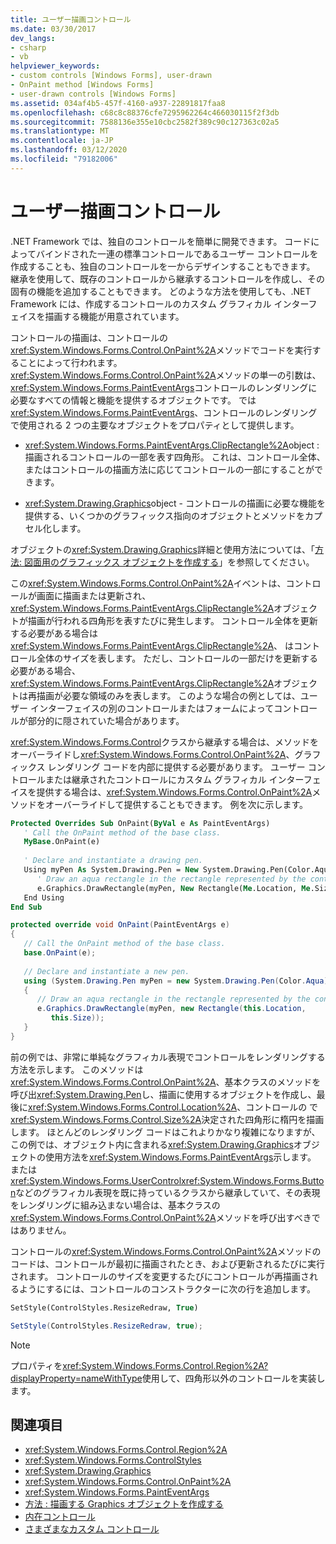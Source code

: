 ```yaml
---
title: ユーザー描画コントロール
ms.date: 03/30/2017
dev_langs:
- csharp
- vb
helpviewer_keywords:
- custom controls [Windows Forms], user-drawn
- OnPaint method [Windows Forms]
- user-drawn controls [Windows Forms]
ms.assetid: 034af4b5-457f-4160-a937-22891817faa8
ms.openlocfilehash: c68c8c88376cfe7295962264c466030115f2f3db
ms.sourcegitcommit: 7588136e355e10cbc2582f389c90c127363c02a5
ms.translationtype: MT
ms.contentlocale: ja-JP
ms.lasthandoff: 03/12/2020
ms.locfileid: "79182006"
---
```

# <a name="user-drawn-controls"></a>ユーザー描画コントロール
.NET Framework では、独自のコントロールを簡単に開発できます。 コードによってバインドされた一連の標準コントロールであるユーザー コントロールを作成することも、独自のコントロールを一からデザインすることもできます。 継承を使用して、既存のコントロールから継承するコントロールを作成し、その固有の機能を追加することもできます。 どのような方法を使用しても、.NET Framework には、作成するコントロールのカスタム グラフィカル インターフェイスを描画する機能が用意されています。  
  
 コントロールの描画は、コントロールの<xref:System.Windows.Forms.Control.OnPaint%2A>メソッドでコードを実行することによって行われます。 <xref:System.Windows.Forms.Control.OnPaint%2A>メソッドの単一の引数は、<xref:System.Windows.Forms.PaintEventArgs>コントロールのレンダリングに必要なすべての情報と機能を提供するオブジェクトです。 では<xref:System.Windows.Forms.PaintEventArgs>、コントロールのレンダリングで使用される 2 つの主要なオブジェクトをプロパティとして提供します。  
  
- <xref:System.Windows.Forms.PaintEventArgs.ClipRectangle%2A>object : 描画されるコントロールの一部を表す四角形。 これは、コントロール全体、またはコントロールの描画方法に応じてコントロールの一部にすることができます。  
  
- <xref:System.Drawing.Graphics>object - コントロールの描画に必要な機能を提供する、いくつかのグラフィックス指向のオブジェクトとメソッドをカプセル化します。  
  
 オブジェクトの<xref:System.Drawing.Graphics>詳細と使用方法については、「[方法: 図面用のグラフィックス オブジェクトを作成する](../advanced/how-to-create-graphics-objects-for-drawing.md)」を参照してください。  
  
 この<xref:System.Windows.Forms.Control.OnPaint%2A>イベントは、コントロールが画面に描画または更新され、<xref:System.Windows.Forms.PaintEventArgs.ClipRectangle%2A>オブジェクトが描画が行われる四角形を表すたびに発生します。 コントロール全体を更新する必要がある場合は<xref:System.Windows.Forms.PaintEventArgs.ClipRectangle%2A>、 はコントロール全体のサイズを表します。 ただし、コントロールの一部だけを更新する必要がある場合、<xref:System.Windows.Forms.PaintEventArgs.ClipRectangle%2A>オブジェクトは再描画が必要な領域のみを表します。 このような場合の例としては、ユーザー インターフェイスの別のコントロールまたはフォームによってコントロールが部分的に隠されていた場合があります。  
  
 <xref:System.Windows.Forms.Control>クラスから継承する場合は、メソッドをオーバーライドし<xref:System.Windows.Forms.Control.OnPaint%2A>、グラフィックス レンダリング コードを内部に提供する必要があります。 ユーザー コントロールまたは継承されたコントロールにカスタム グラフィカル インターフェイスを提供する場合は、<xref:System.Windows.Forms.Control.OnPaint%2A>メソッドをオーバーライドして提供することもできます。 例を次に示します。  
  
```vb  
Protected Overrides Sub OnPaint(ByVal e As PaintEventArgs)  
   ' Call the OnPaint method of the base class.  
   MyBase.OnPaint(e)  
  
   ' Declare and instantiate a drawing pen.  
   Using myPen As System.Drawing.Pen = New System.Drawing.Pen(Color.Aqua)  
      ' Draw an aqua rectangle in the rectangle represented by the control.  
      e.Graphics.DrawRectangle(myPen, New Rectangle(Me.Location, Me.Size))  
   End Using
End Sub  
```  
  
```csharp  
protected override void OnPaint(PaintEventArgs e)  
{  
   // Call the OnPaint method of the base class.  
   base.OnPaint(e);  
  
   // Declare and instantiate a new pen.  
   using (System.Drawing.Pen myPen = new System.Drawing.Pen(Color.Aqua))  
   {
      // Draw an aqua rectangle in the rectangle represented by the control.  
      e.Graphics.DrawRectangle(myPen, new Rectangle(this.Location,
         this.Size));  
   }
}  
```  
  
 前の例では、非常に単純なグラフィカル表現でコントロールをレンダリングする方法を示します。 このメソッドは<xref:System.Windows.Forms.Control.OnPaint%2A>、基本クラスのメソッドを呼び出<xref:System.Drawing.Pen>し、描画に使用するオブジェクトを作成し、最後に<xref:System.Windows.Forms.Control.Location%2A>、コントロールの で<xref:System.Windows.Forms.Control.Size%2A>決定された四角形に楕円を描画します。 ほとんどのレンダリング コードはこれよりかなり複雑になりますが、この例では、オブジェクト内に含まれる<xref:System.Drawing.Graphics>オブジェクトの使用方法を<xref:System.Windows.Forms.PaintEventArgs>示します。 または<xref:System.Windows.Forms.UserControl><xref:System.Windows.Forms.Button>などのグラフィカル表現を既に持っているクラスから継承していて、その表現をレンダリングに組み込まない場合は、基本クラスの<xref:System.Windows.Forms.Control.OnPaint%2A>メソッドを呼び出すべきではありません。  
  
 コントロールの<xref:System.Windows.Forms.Control.OnPaint%2A>メソッドのコードは、コントロールが最初に描画されたとき、および更新されるたびに実行されます。 コントロールのサイズを変更するたびにコントロールが再描画されるようにするには、コントロールのコンストラクターに次の行を追加します。  
  
```vb  
SetStyle(ControlStyles.ResizeRedraw, True)  
```  
  
```csharp  
SetStyle(ControlStyles.ResizeRedraw, true);  
```  
  
> [!NOTE]
> プロパティを<xref:System.Windows.Forms.Control.Region%2A?displayProperty=nameWithType>使用して、四角形以外のコントロールを実装します。  
  
## <a name="see-also"></a>関連項目

- <xref:System.Windows.Forms.Control.Region%2A>
- <xref:System.Windows.Forms.ControlStyles>
- <xref:System.Drawing.Graphics>
- <xref:System.Windows.Forms.Control.OnPaint%2A>
- <xref:System.Windows.Forms.PaintEventArgs>
- [方法 : 描画する Graphics オブジェクトを作成する](../advanced/how-to-create-graphics-objects-for-drawing.md)
- [内在コントロール](constituent-controls.md)
- [さまざまなカスタム コントロール](varieties-of-custom-controls.md)
